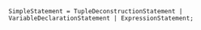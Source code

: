 <!-- This file is generated automatically by infrastructure scripts. Please don't edit by hand. -->

<!-- markdownlint-disable first-line-h1 -->

```{ .ebnf .slang-ebnf #SimpleStatement }
SimpleStatement = TupleDeconstructionStatement | VariableDeclarationStatement | ExpressionStatement;
```
